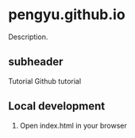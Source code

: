 # pengyu.github.io

Description.

## subheader

Tutorial
Github tutorial

## Local development

1. Open index.html in your browser
